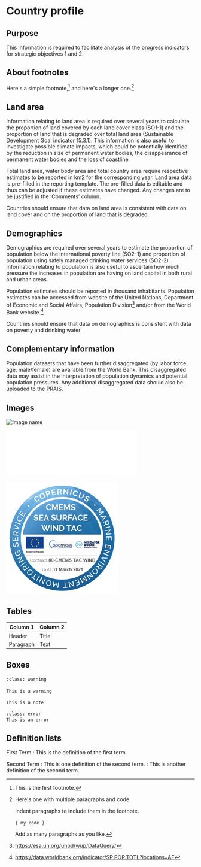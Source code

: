 # Country profile

## Purpose

This information is required to facilitate analysis of the progress indicators for strategic objectives 1 and 2.


## About footnotes

Here's a simple footnote,[^1] and here's a longer one.[^bignote]

[^1]: This is the first footnote.

[^bignote]: Here's one with multiple paragraphs and code.

    Indent paragraphs to include them in the footnote.

    `{ my code }`

    Add as many paragraphs as you like.


## Land area

Information relating to land area is required over several years to calculate the proportion of land covered by
each land cover class (SO1-1) and the proportion of land that is degraded over total land area (Sustainable
Development Goal indicator 15.3.1). This information is also useful to investigate possible climate impacts,
which could be potentially identified by the reduction in size of permanent water bodies, the disappearance of
permanent water bodies and the loss of coastline.

Total land area, water body area and total country area require respective estimates to be reported in km2 for
the corresponding year. Land area data is pre-filled in the reporting template. The pre-filled data is editable
and thus can be adjusted if these estimates have changed. Any changes are to be justified in the ‘Comments’
column.

Countries should ensure that data on land area is consistent with data on land cover and on the proportion of
land that is degraded.

## Demographics

Demographics are required over several years to estimate the proportion of population below the international
poverty line (SO2-1) and proportion of population using safely managed drinking water services (SO2-2).
Information relating to population is also useful to ascertain how much pressure the increases in population
are having on land capital in both rural and urban areas.

Population estimates should be reported in thousand inhabitants. Population estimates can be accessed from
website of the United Nations, Department of Economic and Social Affairs, Population Division[^2] and/or from
the World Bank website.[^3]

[^2]: https://esa.un.org/unpd/wup/DataQuery/
[^3]: https://data.worldbank.org/indicator/SP.POP.TOTL?locations=AF

Countries should ensure that data on demographics is consistent with data on poverty and drinking water

## Complementary information

Population datasets that have been further disaggregated (by labor force, age, male/female) are available
from the World Bank. This disaggregated data may assist in the interpretation of population dynamics and
potential population pressures. Any additional disaggregated data should also be uploaded to the PRAIS.

## Images

![Image name](https://d33wubrfki0l68.cloudfront.net/eab45e25bb79970178fab7a2d10cba0209372a59/94d9e/assets/images/philly-magic-garden.jpg "This is the tooltip")

![Internal image](/img/unccd_logo.png)

![Internal image 2](/img/80-CMEMS-TAC-WIND.png "Tooltip 2")


## Tables

| Column 1 |   Column 2 |
| -------- | ---------- |
| Header     | Title       |
| Paragraph     | Text        |


## Boxes

```{admonition} Warning title
:class: warning

This is a warning
```

```{admonition} Note title
This is a note
```

```{admonition} Error title
:class: error
This is an error
```


## Definition lists

First Term
: This is the definition of the first term.

Second Term
: This is one definition of the second term.
: This is another definition of the second term.

